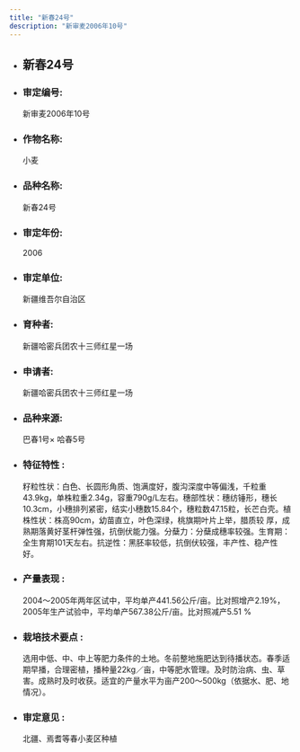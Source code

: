 ```yaml
---
title: "新春24号"
description: "新审麦2006年10号"
---
```

* ## 新春24号
* ###  审定编号:  
   新审麦2006年10号

*  ### 作物名称:  
   小麦

*   ###  品种名称: 
    新春24号

*   ### 审定年份: 
    2006

*   ### 审定单位:  
    新疆维吾尔自治区

*   ### 育种者:  
    新疆哈密兵团农十三师红星一场

*   ### 申请者:  
    新疆哈密兵团农十三师红星一场

*   ### 品种来源:  
    巴春1号× 哈春5号

*   ### 特征特性 : 
    籽粒性状：白色、长圆形角质、饱满度好，腹沟深度中等偏浅，千粒重43.9kg，单株粒重2.34g，容重790g/L左右。穗部性状：穗纺锤形，穗长10.3cm，小穗排列紧密，结实小穗数15.84个，穗粒数47.15粒，长芒白壳。植株性状：株高90cm，幼苗直立，叶色深绿，桃旗期叶片上举，腊质较 厚，成熟期落黄好茎杆弹性强，抗倒伏能力强。分蘖力：分蘖成穗率较强。生育期：全生育期101天左右。抗逆性：黑胚率较低，抗倒伏较强，丰产性、稳产性好。

*   ### 产量表现 : 
    2004～2005年两年区试中，平均单产441.56公斤/亩。比对照增产2.19%，2005年生产试验中，平均单产567.38公斤/亩。比对照减产5.51 %

*   ### 栽培技术要点 : 
    选用中低、中、中上等肥力条件的土地。冬前整地施肥达到待播状态。春季适期早播，合理密植，播种量22kg／亩，中等肥水管理。及时防治病、虫、草害。成熟时及时收获。适宜的产量水平为亩产200～500kg（依据水、肥、地情况）。

*   ### 审定意见 : 
    北疆、焉耆等春小麦区种植
